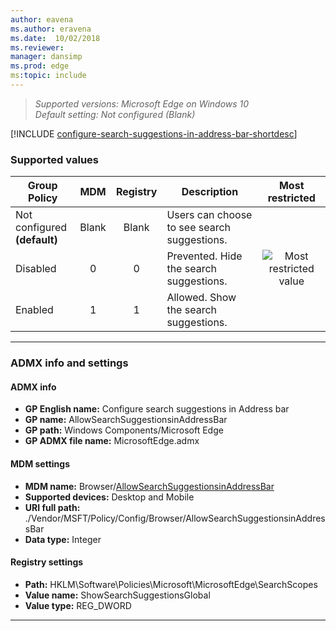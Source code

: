 ```yaml
---
author: eavena
ms.author: eravena
ms.date:  10/02/2018
ms.reviewer: 
manager: dansimp
ms.prod: edge
ms:topic: include
---
```


<!-- ## Configure search suggestions in Address bar -->
>*Supported versions: Microsoft Edge on Windows 10*<br>
>*Default setting:  Not configured (Blank)*

[!INCLUDE [configure-search-suggestions-in-address-bar-shortdesc](../shortdesc/configure-search-suggestions-in-address-bar-shortdesc.md)] 

### Supported values

|          Group Policy           |  MDM  | Registry |                 Description                 |                 Most restricted                  |
|---------------------------------|:-----:|:--------:|---------------------------------------------|:------------------------------------------------:|
| Not configured<br>**(default)** | Blank |  Blank   | Users can choose to see search suggestions. |                                                  |
|            Disabled             |   0   |    0     |   Prevented. Hide the search suggestions.   | ![Most restricted value](/images/check-gn.png) |
|             Enabled             |   1   |    1     |    Allowed. Show the search suggestions.    |                                                  |

---

### ADMX info and settings
#### ADMX info
- **GP English name:** Configure search suggestions in Address bar
- **GP name:** AllowSearchSuggestionsinAddressBar
- **GP path:** Windows Components/Microsoft Edge
- **GP ADMX file name:** MicrosoftEdge.admx

#### MDM settings
- **MDM name:** Browser/[AllowSearchSuggestionsinAddressBar](https://docs.microsoft.com/windows/client-management/mdm/policy-csp-browser#browser-allowsearchsuggestionsinaddressbar)
- **Supported devices:** Desktop and Mobile
- **URI full path:** ./Vendor/MSFT/Policy/Config/Browser/AllowSearchSuggestionsinAddressBar
- **Data type:** Integer

#### Registry settings
- **Path:** HKLM\\Software\\Policies\\Microsoft\\MicrosoftEdge\\SearchScopes
- **Value name:** ShowSearchSuggestionsGlobal
- **Value type:** REG_DWORD

<hr>

